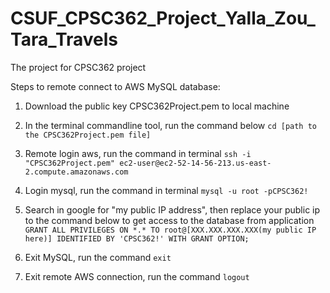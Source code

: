 # CSUF_CPSC362_Project_Yalla_Zou_Tara_Travels
The project for CPSC362 project

Steps to remote connect to AWS MySQL database:

1. Download the public key CPSC362Project.pem to local machine

2. In the terminal commandline tool, run the command below
```cd [path to the CPSC362Project.pem file]```

3. Remote login aws, run the command in terminal
```ssh -i "CPSC362Project.pem" ec2-user@ec2-52-14-56-213.us-east-2.compute.amazonaws.com```

4. Login mysql, run the command in terminal
```mysql -u root -pCPSC362!```

5. Search in google for "my public IP address", then replace your public ip to the command below to get access to the database from application
```GRANT ALL PRIVILEGES ON *.* TO root@[XXX.XXX.XXX.XXX(my public IP here)] IDENTIFIED BY 'CPSC362!' WITH GRANT OPTION;```


6. Exit MySQL, run the command 
```exit```

7. Exit remote AWS connection, run the command
```logout```


